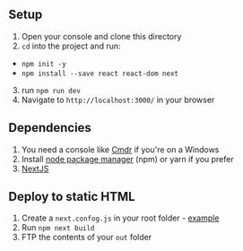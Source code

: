 ## Setup
1. Open your console and clone this directory
2. `cd` into the project and run:
 - `npm init -y`
 - `npm install --save react react-dom next`
3. run `npm run dev`
4. Navigate to `http://localhost:3000/` in your browser

## Dependencies
1. You need a console like [Cmdr](http://cmder.net/) if you're on a Windows
2. Install [node package manager](https://www.npmjs.com/get-npm) (npm) or yarn if you prefer
3. [NextJS](https://learnnextjs.com/)


## Deploy to static HTML
1. Create a `next.confog.js` in your root folder - [example](https://www.npmjs.com/package/next#static-html-export)
2. Run `npm next build`
3. FTP the contents of your `out` folder
